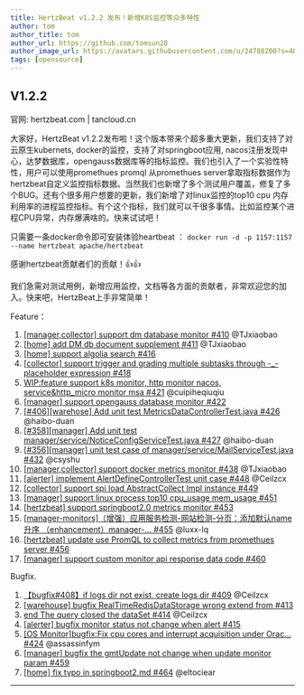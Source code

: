 ```yaml
---
title: HertzBeat v1.2.2 发布！新增K8S监控等众多特性   
author: tom  
author_title: tom   
author_url: https://github.com/tomsun28  
author_image_url: https://avatars.githubusercontent.com/u/24788200?s=400&v=4  
tags: [opensource]
---
```


## V1.2.2

官网: hertzbeat.com | tancloud.cn

大家好，HertzBeat v1.2.2发布啦！这个版本带来个超多重大更新，我们支持了对云原生kubernets, docker的监控，支持了对springboot应用, nacos注册发现中心，达梦数据库，opengauss数据库等的指标监控。我们也引入了一个实验性特性，用户可以使用promethues promql 从promethues server拿取指标数据作为hertzbeat自定义监控指标数据。当然我们也新增了多个测试用户覆盖，修复了多个BUG。还有个很多用户想要的更新，我们新增了对linux监控的top10 cpu 内存利用率的进程监控指标。有个这个指标，我们就可以干很多事情。比如监控某个进程CPU异常，内存爆满啥的。快来试试吧！

只需要一条docker命令即可安装体验heartbeat ：
`docker run -d -p 1157:1157 --name hertzbeat apache/hertzbeat`

感谢hertzbeat贡献者们的贡献！👍👍

我们急需对测试用例，新增应用监控，文档等各方面的贡献者，非常欢迎您的加入。快来吧，HertzBeat上手非常简单！

Feature：

1. [[manager,collector] support dm database monitor #410](https://github.com/apache/hertzbeat/pull/410) @TJxiaobao
2. [[home] add DM db document supplement #411](https://github.com/apache/hertzbeat/pull/411) @TJxiaobao
3. [[home] support algolia search #416](https://github.com/apache/hertzbeat/pull/416)
4. [[collector] support trigger and grading multiple subtasks through -_- placeholder expression #418](https://github.com/apache/hertzbeat/pull/418)
5. [WIP:feature support k8s monitor, http monitor nacos, service&http_micro monitor msa #421](https://github.com/apache/hertzbeat/pull/421) @cuipiheqiuqiu
6. [[manager] support opengauss database monitor #422](https://github.com/apache/hertzbeat/pull/422)
7. [[#406]\[warehose\] Add unit test MetricsDataControllerTest.java #426](https://github.com/apache/hertzbeat/pull/426) @haibo-duan
8. [[#358]\[manager\] Add unit test manager/service/NoticeConfigServiceTest.java #427](https://github.com/apache/hertzbeat/pull/427) @haibo-duan
9. [[#356]\[manager\] unit test case of manager/service/MailServiceTest.java #432](https://github.com/apache/hertzbeat/pull/432) @csyshu
10. [[manager,collector] support docker metrics monitor #438](https://github.com/apache/hertzbeat/pull/438) @TJxiaobao
11. [[alerter] implement AlertDefineControllerTest unit case #448](https://github.com/apache/hertzbeat/pull/448) @Ceilzcx
12. [[collector] support spi load AbstractCollect Impl instance #449](https://github.com/apache/hertzbeat/pull/449)
13. [[manager] support linux process top10 cpu_usage mem_usage #451](https://github.com/apache/hertzbeat/pull/451)
14. [[hertzbeat] support springboot2.0 metrics monitor #453](https://github.com/apache/hertzbeat/pull/453)
15. [[manager-monitors]（增强）应用服务检测-网站检测-分页：添加默认name升序 （enhancement）manager-… #455](https://github.com/apache/hertzbeat/pull/455) @luxx-lq
16. [[hertzbeat] update use PromQL to collect metrics from promethues server #456](https://github.com/apache/hertzbeat/pull/456)
17. [[manager] support custom monitor api response data code #460](https://github.com/apache/hertzbeat/pull/460)

Bugfix.

1. [【bugfix#408】if logs dir not exist, create logs dir #409](https://github.com/apache/hertzbeat/pull/409) @Ceilzcx
2. [[warehouse] bugfix RealTimeRedisDataStorage wrong extend from #413](https://github.com/apache/hertzbeat/pull/413)
3. [end The query closed the dataSet #414](https://github.com/apache/hertzbeat/pull/414) @Ceilzcx
4. [[alerter] bugfix monitor status not change when alert #415](https://github.com/apache/hertzbeat/pull/415)
5. [[OS Monitor]bugfix:Fix cpu cores and interrupt acquisition under Orac… #424](https://github.com/apache/hertzbeat/pull/424) @assassinfym
6. [[manager] bugfix the gmtUpdate not change when update monitor param #459](https://github.com/apache/hertzbeat/pull/459)
7. [[home] fix typo in springboot2.md #464](https://github.com/apache/hertzbeat/pull/464) @eltociear

----
